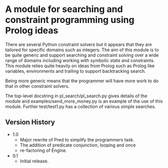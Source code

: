 # A module for searching and constraint programming using Prolog ideas

There are several Python constraint solvers but it appears that they are tailored for specific domains such as integers. The aim of this module is to be quite generic and support searching and constraint solving over a wide range of domains including working with symbolic state and constraints. This module relies quite heavily on ideas from Prolog such as Prolog like variables, environments and trailing to support backtracking search.

Being more generic means that the programmer will have more work to do that in other constraint solvers.

The top-level docstring in pl_search/pl_search.py gives details of the module and examples/send_more_money.py is an example of the use of this module. Further test/test1.py has a collection of various simple searches.

## Version History

* 1.0
  - Major rewrite of Pred to simplify the programmers task.
  - The addition of predicate conjunction, looping and once
  - re-factoring of Engine.
* 0.1
  - Initial release.
